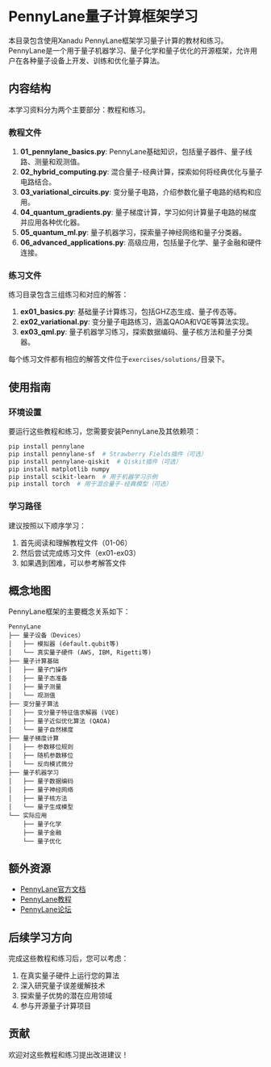 # PennyLane量子计算框架学习

本目录包含使用Xanadu PennyLane框架学习量子计算的教材和练习。PennyLane是一个用于量子机器学习、量子化学和量子优化的开源框架，允许用户在各种量子设备上开发、训练和优化量子算法。

## 内容结构

本学习资料分为两个主要部分：教程和练习。

### 教程文件

1. **01_pennylane_basics.py**: PennyLane基础知识，包括量子器件、量子线路、测量和观测值。
2. **02_hybrid_computing.py**: 混合量子-经典计算，探索如何将经典优化与量子电路结合。
3. **03_variational_circuits.py**: 变分量子电路，介绍参数化量子电路的结构和应用。
4. **04_quantum_gradients.py**: 量子梯度计算，学习如何计算量子电路的梯度并应用各种优化器。
5. **05_quantum_ml.py**: 量子机器学习，探索量子神经网络和量子分类器。
6. **06_advanced_applications.py**: 高级应用，包括量子化学、量子金融和硬件连接。

### 练习文件

练习目录包含三组练习和对应的解答：

1. **ex01_basics.py**: 基础量子计算练习，包括GHZ态生成、量子传态等。
2. **ex02_variational.py**: 变分量子电路练习，涵盖QAOA和VQE等算法实现。 
3. **ex03_qml.py**: 量子机器学习练习，探索数据编码、量子核方法和量子分类器。

每个练习文件都有相应的解答文件位于`exercises/solutions/`目录下。

## 使用指南

### 环境设置

要运行这些教程和练习，您需要安装PennyLane及其依赖项：

```bash
pip install pennylane
pip install pennylane-sf  # Strawberry Fields插件（可选）
pip install pennylane-qiskit  # Qiskit插件（可选）
pip install matplotlib numpy
pip install scikit-learn  # 用于机器学习示例
pip install torch  # 用于混合量子-经典模型（可选）
```

### 学习路径

建议按照以下顺序学习：

1. 首先阅读和理解教程文件（01-06）
2. 然后尝试完成练习文件（ex01-ex03）
3. 如果遇到困难，可以参考解答文件

## 概念地图

PennyLane框架的主要概念关系如下：

```
PennyLane
├── 量子设备（Devices）
│   ├── 模拟器 (default.qubit等)
│   └── 真实量子硬件 (AWS, IBM, Rigetti等)
├── 量子计算基础
│   ├── 量子门操作
│   ├── 量子态准备
│   ├── 量子测量
│   └── 观测值
├── 变分量子算法
│   ├── 变分量子特征值求解器 (VQE)
│   ├── 量子近似优化算法 (QAOA)
│   └── 量子自然梯度
├── 量子梯度计算
│   ├── 参数移位规则
│   ├── 随机参数移位
│   └── 反向模式微分
├── 量子机器学习
│   ├── 量子数据编码
│   ├── 量子神经网络
│   ├── 量子核方法
│   └── 量子生成模型
└── 实际应用
    ├── 量子化学
    ├── 量子金融
    └── 量子优化
```

## 额外资源

- [PennyLane官方文档](https://pennylane.ai/docs/)
- [PennyLane教程](https://pennylane.ai/qml/)
- [PennyLane论坛](https://discuss.pennylane.ai/)

## 后续学习方向

完成这些教程和练习后，您可以考虑：

1. 在真实量子硬件上运行您的算法
2. 深入研究量子误差缓解技术
3. 探索量子优势的潜在应用领域
4. 参与开源量子计算项目

## 贡献

欢迎对这些教程和练习提出改进建议！ 